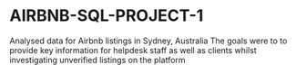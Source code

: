 # AIRBNB-SQL-PROJECT-1
Analysed data for Airbnb listings in Sydney, Australia 
The goals were to to provide key information for helpdesk staff as well as clients whilst investigating unverified listings on the platform
